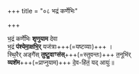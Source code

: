 +++
title = "०८ भद्रं कर्णेभिः"

+++

भ॒द्रं कर्णे॑भिः **शृणुयाम** देवा  
भ॒द्रं **प॑श्येमा॒क्षभि॒र्** यज॑त्राः+++(=यष्टव्याः)+++ ।  
स्थि॒रैर् अङ्गै॑स् **तुष्टु॒वाꣳस॑स्**+++(=स्तुवन्तः)+++ त॒नूभि॑र्  
**व्यशे॑म**+++(=प्राप्नुयाम)+++ दे॒व-हि॑तं॒ यद् आयुः॑॥
